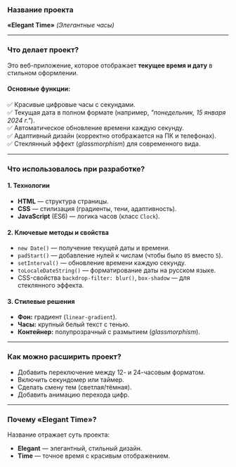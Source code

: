 ### **Название проекта**  
**«Elegant Time»** *(Элегантные часы)*  

---

### **Что делает проект?**  
Это веб-приложение, которое отображает **текущее время и дату** в стильном оформлении.  

#### **Основные функции:**  
✅ Красивые цифровые часы с секундами.  
✅ Текущая дата в полном формате (например, *"понедельник, 15 января 2024 г."*).  
✅ Автоматическое обновление времени каждую секунду.  
✅ Адаптивный дизайн (корректно отображается на ПК и телефонах).  
✅ Стеклянный эффект (*glassmorphism*) для современного вида.  

---

### **Что использовалось при разработке?**  

#### **1. Технологии**  
- **HTML** — структура страницы.  
- **CSS** — стилизация (градиенты, тени, адаптивность).  
- **JavaScript** (ES6) — логика часов (класс `Clock`).  

#### **2. Ключевые методы и свойства**  
- `new Date()` — получение текущей даты и времени.  
- `padStart()` — добавление нулей к числам (чтобы было `05` вместо `5`).  
- `setInterval()` — обновление времени каждую секунду.  
- `toLocaleDateString()` — форматирование даты на русском языке.  
- CSS-свойства `backdrop-filter: blur()`, `box-shadow` — для стеклянного эффекта.  

#### **3. Стилевые решения**  
- **Фон:** градиент (`linear-gradient`).  
- **Часы:** крупный белый текст с тенью.  
- **Контейнер:** полупрозрачный с размытием (*glassmorphism*).  

---

### **Как можно расширить проект?**  
- Добавить переключение между 12- и 24-часовым форматом.  
- Включить секундомер или таймер.  
- Сделать смену тем (светлая/тёмная).  
- Добавить анимацию перехода цифр.  

---

### **Почему «Elegant Time»?**  
Название отражает суть проекта:  
- **Elegant** — элегантный, стильный дизайн.  
- **Time** — точное время с красивым отображением.  
